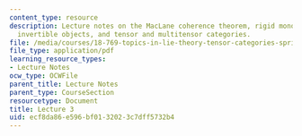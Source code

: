 ```yaml
---
content_type: resource
description: Lecture notes on the MacLane coherence theorem, rigid monoidal categories,
  invertible objects, and tensor and multitensor categories.
file: /media/courses/18-769-topics-in-lie-theory-tensor-categories-spring-2009/ecf8da86e596bf0132023c7dff5732b4_MIT18_769S09_lec03.pdf
file_type: application/pdf
learning_resource_types:
- Lecture Notes
ocw_type: OCWFile
parent_title: Lecture Notes
parent_type: CourseSection
resourcetype: Document
title: Lecture 3
uid: ecf8da86-e596-bf01-3202-3c7dff5732b4
---
```

